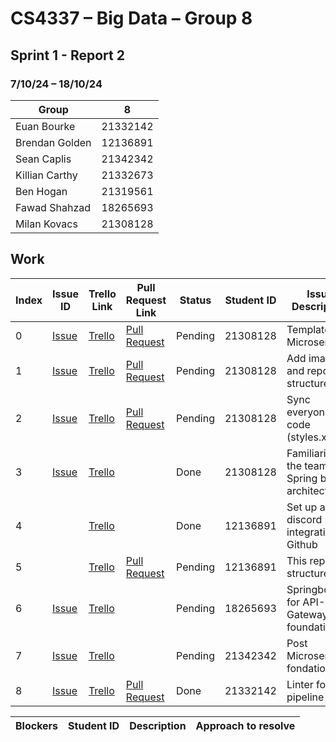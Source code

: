 # CS4337 – Big Data – Group 8
## Sprint 1 - Report 2
### 7/10/24 – 18/10/24

| Group          | 8        |
|----------------|----------|
| Euan Bourke    | 21332142 |
| Brendan Golden | 12136891 |
| Sean Caplis    | 21342342 |
| Killian Carthy | 21332673 |
| Ben Hogan      | 21319561 |
| Fawad Shahzad  | 18265693 |
| Milan Kovacs   | 21308128 |

## Work

| Index | Issue ID          | Trello Link         | Pull Request Link     | Status  | Student ID | Issue Description                                  | 
|-------|-------------------|---------------------|-----------------------|---------|------------|----------------------------------------------------|
| 0     | [Issue][issue_16] | [Trello][trello_32] | [Pull Request][pr_17] | Pending | 21308128   | Template for Microservices                         |
| 1     | [Issue][issue_22] | [Trello][trello_33] | [Pull Request][pr_20] | Pending | 21308128   | Add images and report structure                    |
| 2     | [Issue][issue_19] | [Trello][trello_35] | [Pull Request][pr_20] | Pending | 21308128   | Sync everyone's code (styles.xml)                  |
| 3     | [Issue][issue_23] | [Trello][trello_19] |                       | Done    | 21308128   | Familiarise the team with Spring boot architecture | 
| 4     |                   | [Trello][trello_36] |                       | Done    | 12136891   | Set up a discord integration for Github            |
| 5     |                   | [Trello][trello_33] | [Pull Request][pr_24] | Pending | 12136891   | This report structure                              |
| 6     | [Issue][issue_25] | [Trello][trello_12] |                       | Pending | 18265693   | Springboot for API-Gateway foundation              |
| 7     | [Issue][issue_21] | [Trello][trello_18] |                       | Pending | 21342342   | Post Microservice fondation                        |
| 8     | [Issue][issue_3]  | [Trello][trello_2]  | [Pull Request][pr_14] | Done    | 21332142   | Linter for pipeline                                |

[issue_3]: https://github.com/Third-Floor-CSIS/cs4337-Big-Data-Group/issues/3
[issue_16]: https://github.com/Third-Floor-CSIS/cs4337-Big-Data-Group/issues/16
[issue_19]: https://github.com/Third-Floor-CSIS/cs4337-Big-Data-Group/issues/19
[issue_22]: https://github.com/Third-Floor-CSIS/cs4337-Big-Data-Group/issues/22
[issue_23]: https://github.com/Third-Floor-CSIS/cs4337-Big-Data-Group/issues/23
[issue_25]: https://github.com/Third-Floor-CSIS/cs4337-Big-Data-Group/issues/25
[issue_21]: https://github.com/Third-Floor-CSIS/cs4337-Big-Data-Group/issues/21
[trello_2]: https://trello.com/c/7Nh3QhXY/2-lint-pipeline
[trello_18]: https://trello.com/c/blueC4WS/15-posts-microservice-foundations
[trello_19]: https://trello.com/c/aw4hsgn1/19-familiarise-the-team-with-springboot-layered-architecture
[trello_32]: https://trello.com/c/aI8gZGVV/32-template-microservice
[trello_33]: https://trello.com/c/aQ5SbfPd/33-add-documentation-images-to-repo
[trello_35]: https://trello.com/c/xpqAsiQ7/35-sync-code-styles
[trello_36]: https://trello.com/c/JpIkQlMn/36-discord-intergration-for-github
[pr_14]: https://github.com/Third-Floor-CSIS/cs4337-Big-Data-Group/pull/14
[pr_17]: https://github.com/Third-Floor-CSIS/cs4337-Big-Data-Group/pull/17
[pr_20]: https://github.com/Third-Floor-CSIS/cs4337-Big-Data-Group/pull/20
[pr_24]: https://github.com/Third-Floor-CSIS/cs4337-Big-Data-Group/pull/24
[trello_12]: https://trello.com/c/JublwPPu/12-create-api-gateway-module-foundations

| Blockers | Student ID | Description | Approach to resolve |
|----------|------------|-------------|---------------------|
